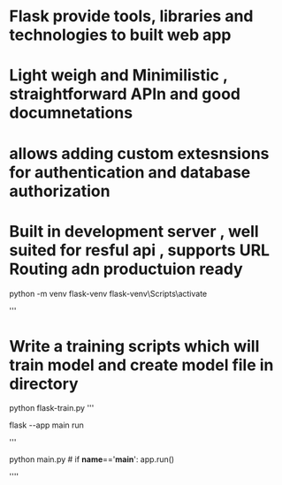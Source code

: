 # Flask provide tools, libraries and technologies to built web app
# Light weigh and Minimilistic , straightforward APIn and good documnetations
# allows adding custom extesnsions for authentication and database authorization    
# Built in development server , well suited for resful api , supports URL Routing adn productuion ready

python -m venv flask-venv
flask-venv\Scripts\activate

'''
# Write a training scripts which will train model and create model file in directory
python flask-train.py
'''

flask --app main run

'''

python main.py     #  if __name__=='__main__': app.run()  
                   
''''